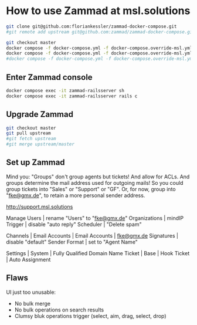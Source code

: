 # How to use Zammad at msl.solutions

```bash
git clone git@github.com:floriankessler/zammad-docker-compose.git
#git remote add upstream git@github.com:zammad/zammad-docker-compose.git

git checkout master
docker compose -f docker-compose.yml -f docker-compose.override-msl.yml up -d
docker compose -f docker-compose.yml -f docker-compose.override-msl.yml logs -f
#docker compose -f docker-compose.yml -f docker-compose.override-msl.yml down
```

## Enter Zammad console

```bash
docker compose exec -it zammad-railsserver sh
docker compose exec -it zammad-railsserver rails c
```

## Upgrade Zammad

```bash
git checkout master
git pull upstream
#git fetch upstream
#git merge upstream/master
```

## Set up Zammad

Mind you: "Groups" don't group agents but tickets! And allow for ACLs. And groups determine the mail address used for outgoing mails!
So you could group tickets into "Sales" or "Support" or "GF". Or, for now, group into "fke@gmx.de", to retain a more personal sender address.

http://support.msl.solutions

Manage
  Users | rename "Users" to "fke@gmx.de"
  Organizations | mindIP
  Trigger | disable "auto reply"
  Scheduler | "Delete spam"

Channels | Email
  Accounts | Email Accounts | fke@gmx.de
  Signatures | disable "default"
  Sender Format | set to "Agent Name"

Settings |
  System | Fully Qualified Domain Name
  Ticket | Base | Hook
  Ticket | Auto Assignment

## Flaws

UI just too unusable:

- No bulk merge
- No bulk operations on search results
- Clumsy bluk operations trigger (select, aim, drag, select, drop)

